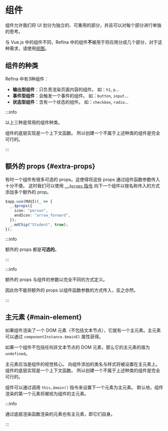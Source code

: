 # 组件

组件允许我们将 UI 划分为独立的、可重用的部分，并且可以对每个部分进行单独的思考。

与 Vue.js 中的组件不同，Refina 中的组件**不**被用于将应用分成几个部分，对于这种需求，请使用[视图](./view.md)。

## 组件的种类

Refina 中有3种组件：

- **输出型组件**：只负责渲染页面内容的组件。 如：`h1`, `p`...
- **事件型组件**：会触发一个事件的组件。 如：`button`, `input`...
- **状态型组件**：含有一个状态的组件。 如：`checkbox`, `radio`...

:::info

以上三种是常用的组件种类。

组件的底层实现是一个上下文函数。 所以创建一个不属于上述种类的组件是完全可行的。

:::

## 额外的 props {#extra-props}

有时一个组件有很多可选的 props。这使得将这些 props 通过组件函数参数传入十分不便。 这时我们可以使用 [`_.$props` 指令](../apis/directives.md#props) 向下一个组件以按名称传入的方式添加多个额外的 prop。

```ts
$app.use(MdUI)(_ => {
  _.$props({
    icon: "person",
    endIcon: "arrow_forward",
  });
  _.mdChip("Student", true);
});
```

:::info

额外的 props 都是**可选的**。

:::

:::info

额外的 props 与组件的参数以完全不同的方式定义。

因此你不能将额外的 props 以组件函数参数的方式传入，反之亦然。

:::

## 主元素 {#main-element}

如果组件渲染了一个 DOM 元素（不包括文本节点），它就有一个主元素。主元素可以通过 `componentInstance.$mainEl` 属性获得。

如果一个组件不包括任何非文本节点的 DOM 元素，那么它的主元素的值为 `undefined`。

主元素应当是组件的视觉核心。 向组件添加的类名与样式将被设置在主元素上。 组件的底层实现是一个上下文函数。 所以创建一个不属于上述种类的组件是完全可行的。

组件可以通过调用 `this,$main()` 指令来设置下一个元素为主元素。 默认地，组件渲染的第一个元素将被视为组件的主元素。

:::info

通过底层渲染函数渲染的元素也有主元素，即它们自身。

:::
